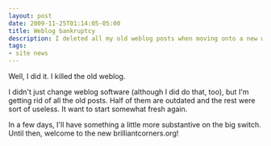 ```yaml
---
layout: post
date: 2009-11-25T01:14:05-05:00
title: Weblog bankruptcy
description: I deleted all my old weblog posts when moving onto a new weblog system.
tags:
- site news
---
```

Well, I did it. I killed the old weblog.

I didn't just change weblog software (although I did do that, too), but I'm getting rid of all the old posts. Half of them are outdated and the rest were sort of useless. It want to start somewhat fresh again.

In a few days, I'll have something a little more substantive on the big switch. Until then, welcome to the new brilliantcorners.org!

